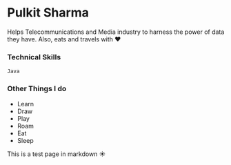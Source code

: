 # Pulkit Sharma

Helps Telecommunications and Media industry to harness the power of data they have. Also, eats and travels with :heart:

### Technical Skills

`Java`

### Other Things I do
 - Learn
 - Draw
 - Play
 - Roam
 - Eat
 - Sleep
 
 This is a test page in markdown :sunny:
